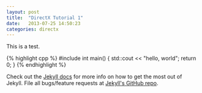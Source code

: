 ```yaml
---
layout: post
title:  "DirectX Tutorial 1"
date:   2013-07-25 14:50:23
categories: directx
---
```


This is a test.

{% highlight cpp %}
#include <iostream>
int main()
{
	std::cout << "hello, world";
	return 0;
}
{% endhighlight %}

Check out the [Jekyll docs][jekyll] for more info on how to get the most out of Jekyll. File all bugs/feature requests at [Jekyll's GitHub repo][jekyll-gh].

[jekyll-gh]: https://github.com/mojombo/jekyll
[jekyll]:    http://jekyllrb.com
